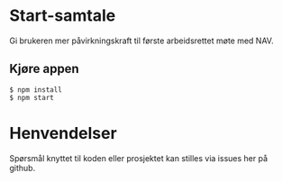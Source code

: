 # Start-samtale
Gi brukeren mer påvirkningskraft til første arbeidsrettet møte med NAV.

## Kjøre appen

```console
$ npm install
$ npm start
```

# Henvendelser

Spørsmål knyttet til koden eller prosjektet kan stilles via issues her på github.


